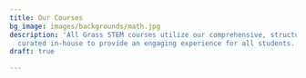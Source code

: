 ```yaml
---
title: Our Courses
bg_image: images/backgrounds/math.jpg
description: 'All Grass STEM courses utilize our comprehensive, structured curriculum
  curated in-house to provide an engaging experience for all students. '
draft: true

---
```

